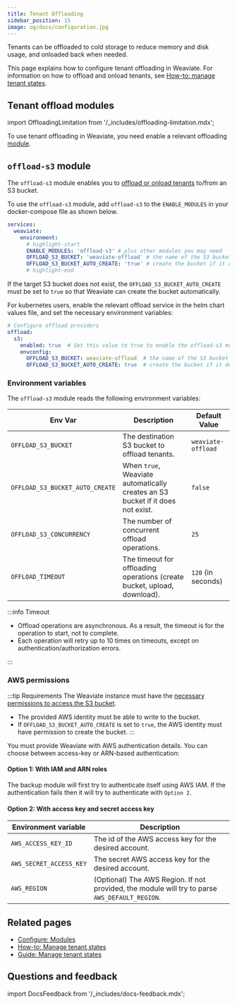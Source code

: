 ```yaml
---
title: Tenant Offloading
sidebar_position: 15
image: og/docs/configuration.jpg
---
```


Tenants can be offloaded to cold storage to reduce memory and disk usage, and onloaded back when needed.

This page explains how to configure tenant offloading in Weaviate. For information on how to offload and onload tenants, see [How-to: manage tenant states](../manage-data/tenant-states.mdx).

## Tenant offload modules

import OffloadingLimitation from '/_includes/offloading-limitation.mdx';

<OffloadingLimitation/>

To use tenant offloading in Weaviate, you need enable a relevant offloading [module](./modules.md).

## `offload-s3` module

The `offload-s3` module enables you to [offload or onload tenants](../manage-data/tenant-states.mdx#offload-tenant) to/from an S3 bucket.

To use the `offload-s3` module, add `offload-s3` to the `ENABLE_MODULES` in your docker-compose file as shown below.

```yaml
services:
  weaviate:
    environment:
      # highlight-start
      ENABLE_MODULES: 'offload-s3' # plus other modules you may need
      OFFLOAD_S3_BUCKET: 'weaviate-offload' # the name of the S3 bucket
      OFFLOAD_S3_BUCKET_AUTO_CREATE: 'true' # create the bucket if it does not exist
      # highlight-end
```

If the target S3 bucket does not exist, the `OFFLOAD_S3_BUCKET_AUTO_CREATE` must be set to `true` so that Weaviate can create the bucket automatically.

For kubernetes users, enable the relevant offload service in the helm chart values file, and set the necessary environment variables:

```yaml
# Configure offload providers
offload:
  s3:
    enabled: true  # Set this value to true to enable the offload-s3 module
    envconfig:
      OFFLOAD_S3_BUCKET: weaviate-offload  # the name of the S3 bucket
      OFFLOAD_S3_BUCKET_AUTO_CREATE: true  # create the bucket if it does not exist
```

### Environment variables

The `offload-s3` module reads the following environment variables:

| Env Var | Description | Default Value |
|---|---|---|
| `OFFLOAD_S3_BUCKET` | The destination S3 bucket to offload tenants. | `weaviate-offload` |
| `OFFLOAD_S3_BUCKET_AUTO_CREATE` | When `true`, Weaviate automatically creates an S3 bucket if it does not exist. | `false` |
| `OFFLOAD_S3_CONCURRENCY` | The number of concurrent offload operations. | `25` |
| `OFFLOAD_TIMEOUT` | The timeout for offloading operations (create bucket, upload, download). | `120` (in seconds) |

:::info Timeout

- Offload operations are asynchronous. As a result, the timeout is for the operation to start, not to complete.
- Each operation will retry up to 10 times on timeouts, except on authentication/authorization errors.

:::

### AWS permissions

:::tip Requirements
The Weaviate instance must have the [necessary permissions to access the S3 bucket](https://docs.aws.amazon.com/AmazonS3/latest/userguide/access-policy-language-overview.html).
- The provided AWS identity must be able to write to the bucket.
- If `OFFLOAD_S3_BUCKET_AUTO_CREATE` is set to `true`, the AWS identity must have permission to create the bucket.
:::

You must provide Weaviate with AWS authentication details. You can choose between access-key or ARN-based authentication:

#### Option 1: With IAM and ARN roles

The backup module will first try to authenticate itself using AWS IAM. If the authentication fails then it will try to authenticate with `Option 2`.

#### Option 2: With access key and secret access key

| Environment variable | Description |
| --- | --- |
| `AWS_ACCESS_KEY_ID` | The id of the AWS access key for the desired account. |
| `AWS_SECRET_ACCESS_KEY` | The secret AWS access key for the desired account. |
| `AWS_REGION` | (Optional) The AWS Region. If not provided, the module will try to parse `AWS_DEFAULT_REGION`. |

## Related pages
- [Configure: Modules](./modules.md)
- [How-to: Manage tenant states](../manage-data/tenant-states.mdx)
- [Guide: Manage tenant states](../starter-guides/managing-resources/tenant-states.mdx)

## Questions and feedback

import DocsFeedback from '/_includes/docs-feedback.mdx';

<DocsFeedback/>
